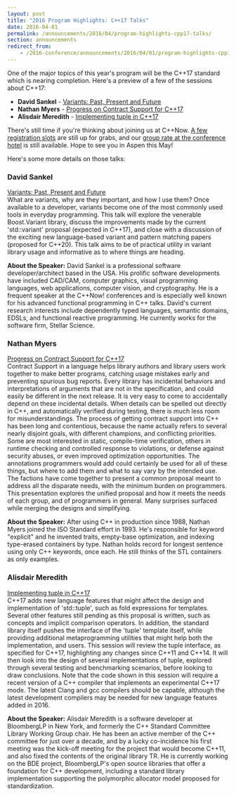 ```yaml
---
layout: post
title: "2016 Program Highlights: C++17 Talks"
date: 2016-04-01
permalink: /announcements/2016/04/program-highlights-cpp17-talks/
section: announcements
redirect_from:
    - /2016-conference/announcements/2016/04/01/program-highlights-cpp17-talks.html
---
```


One of the major topics of this year's program will be the C++17 standard which
is nearing completion. Here's a preview of a few of the sessions about C++17:

* **David Sankel** - [Variants: Past, Present and Future](http://sched.co/6Sfb)
* **Nathan Myers** - [Progress on Contract Support for C++17](http://sched.co/6SgD)
* **Alisdair Meredith** - [Implementing tuple in C++17](http://sched.co/6SgA)

There's still time if you're thinking about joining us at C++Now. [A few registration slots](https://cppnow2016.eventbrite.com) are still up for grabs, and our [group rate at the conference hotel](https://aws.passkey.com/g/54941837) is still available. Hope to see you in Aspen this May!

Here's some more details on those talks:

<!--break-->

### David Sankel

[Variants: Past, Present and Future](http://sched.co/6Sfb)<br>
What are variants, why are they important, and how I use them? Once available to a developer, variants become one of the most commonly used tools in everyday programming. This talk will explore the venerable Boost.Variant library, discuss the improvements made by the current 'std::variant' proposal (expected in C++17), and close with a discussion of the exciting new language-based variant and pattern matching papers (proposed for C++20). This talk aims to be of practical utility in variant library usage and informative as to where
things are heading. 

**About the Speaker:** David Sankel is a professional software developer/architect based in the USA. His prolific software developments have included CAD/CAM, computer graphics, visual programming languages, web applications, computer vision, and cryptography. He is a frequent speaker at the C++Now! conferences and is especially well known for his advanced functional programming in C++ talks. David's current research interests include dependently typed languages, semantic domains, EDSLs, and functional reactive programming. He currently works for the software firm, Stellar Science.


### Nathan Myers

[Progress on Contract Support for C++17](http://sched.co/6SgD)<br>
Contract Support in a language helps library authors and library users work together to make better programs, catching usage mistakes early and preventing spurious bug reports. Every library has incidental behaviors and interpretations of arguments that are not in the specification, and could easily be different in the next release. It is very easy to come to accidentally depend on these incidental details. When details can be spelled out directly in C++, and automatically verified during testing, there is much less room for misunderstandings. The process of getting contract support into C++ has been long and contentious, because the name actually refers to several nearly disjoint goals, with different champions, and conflicting priorities. Some are most interested in static, compile-time verification, others in runtime checking and controlled response to violations, or defense against security abuses, or even improved optimization opportunities. The annotations programmers would add could certainly be used for all of these things, but where to add them and what to say vary by the intended use. The factions have come together to present a common proposal meant to address all the disparate needs, with the minimum burden on programmers. This presentation explores the unified proposal and how it meets the needs of each group, and of programmers in general. Many surprises surfaced while merging the designs and simplifying. 

**About the Speaker:** After using C++ in production since 1988, Nathan Myers joined the ISO Standard effort in 1993. He's responsible for keyword "explicit" and he invented traits, empty-base optimization, and indexing type-erased containers by type.  Nathan holds record for longest sentence using only C++ keywords, once each. He still thinks of the STL containers as only
examples.


### Alisdair Meredith

[Implementing tuple in C++17](http://sched.co/6SgA)<br>
C++17 adds new language features that might affect the design and implementation of 'std::tuple', such as fold expressions for templates. Several other features still pending as this proposal is written, such as concepts and implicit comparison operators. In addition, the standard library itself pushes the interface of the 'tuple' template itself, while providing additional metaprogramming utilities that might help both the implementation, and users. This session will review the tuple interface, as specified for C++17, highlighting any changes since C++11 and C++14. It will then look into the design of several implementations of tuple, explored through several testing and benchmarking scenarios, before looking to draw conclusions. Note that the code shown in this session will require a recent version of a C++ compiler that implements an experimental C++17 mode. The latest Clang and gcc compilers should be capable, although the latest development compilers may be needed for new language features added in 2016. 

**About the Speaker:** Alisdair Meredith is a software developer at BloombergLP in New York, and formerly the C++ Standard Committee Library Working Group chair. He has been an active member of the C++ committee for just over a decade, and by a lucky co-incidence his first meeting was the kick-off meeting for the project that would become C++11, and also fixed the contents of the original library TR. He is currently working on the BDE project, BloombergLP's open source libraries that offer a foundation for C++ development, including a standard library implementation supporting the polymorphic allocator model proposed for standardization.
